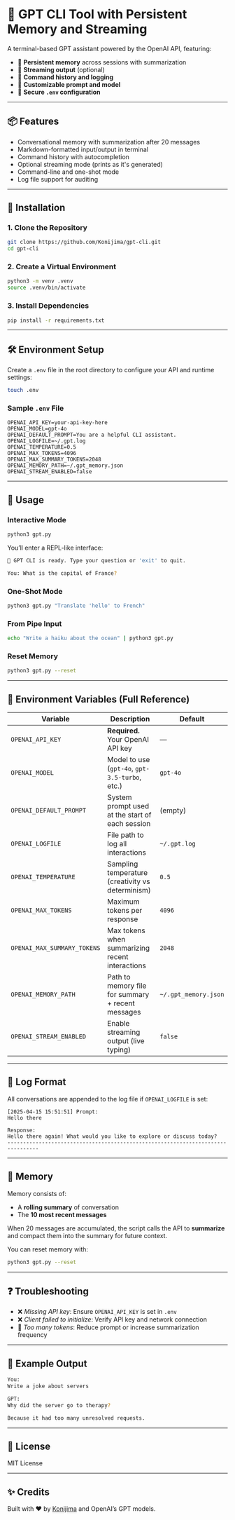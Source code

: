 # 🧠 GPT CLI Tool with Persistent Memory and Streaming

A terminal-based GPT assistant powered by the OpenAI API, featuring:

- 🔁 **Persistent memory** across sessions with summarization
- 🌊 **Streaming output** (optional)
- 🧾 **Command history and logging**
- 🧠 **Customizable prompt and model**
- 🔐 **Secure `.env` configuration**

---

## 📦 Features

- Conversational memory with summarization after 20 messages
- Markdown-formatted input/output in terminal
- Command history with autocompletion
- Optional streaming mode (prints as it's generated)
- Command-line and one-shot mode
- Log file support for auditing

---

## 🚀 Installation

### 1. Clone the Repository

```bash
git clone https://github.com/Konijima/gpt-cli.git
cd gpt-cli
```

### 2. Create a Virtual Environment

```bash
python3 -m venv .venv
source .venv/bin/activate
```

### 3. Install Dependencies

```bash
pip install -r requirements.txt
```

---

## 🛠️ Environment Setup

Create a `.env` file in the root directory to configure your API and runtime settings:

```bash
touch .env
```

### Sample `.env` File

```env
OPENAI_API_KEY=your-api-key-here
OPENAI_MODEL=gpt-4o
OPENAI_DEFAULT_PROMPT=You are a helpful CLI assistant.
OPENAI_LOGFILE=~/.gpt.log
OPENAI_TEMPERATURE=0.5
OPENAI_MAX_TOKENS=4096
OPENAI_MAX_SUMMARY_TOKENS=2048
OPENAI_MEMORY_PATH=~/.gpt_memory.json
OPENAI_STREAM_ENABLED=false
```

---

## 🔧 Usage

### Interactive Mode

```bash
python3 gpt.py
```

You’ll enter a REPL-like interface:

```bash
🧠 GPT CLI is ready. Type your question or 'exit' to quit.

You: What is the capital of France?
```

### One-Shot Mode

```bash
python3 gpt.py "Translate 'hello' to French"
```

### From Pipe Input

```bash
echo "Write a haiku about the ocean" | python3 gpt.py
```

### Reset Memory

```bash
python3 gpt.py --reset
```

---

## 🔐 Environment Variables (Full Reference)

| Variable                     | Description                                         | Default                |
|-----------------------------|-----------------------------------------------------|------------------------|
| `OPENAI_API_KEY`            | **Required.** Your OpenAI API key                  | —                      |
| `OPENAI_MODEL`              | Model to use (`gpt-4o`, `gpt-3.5-turbo`, etc.)     | `gpt-4o`               |
| `OPENAI_DEFAULT_PROMPT`     | System prompt used at the start of each session    | (empty)                |
| `OPENAI_LOGFILE`            | File path to log all interactions                  | `~/.gpt.log`           |
| `OPENAI_TEMPERATURE`        | Sampling temperature (creativity vs determinism)   | `0.5`                  |
| `OPENAI_MAX_TOKENS`         | Maximum tokens per response                        | `4096`                 |
| `OPENAI_MAX_SUMMARY_TOKENS` | Max tokens when summarizing recent interactions    | `2048`                 |
| `OPENAI_MEMORY_PATH`        | Path to memory file for summary + recent messages  | `~/.gpt_memory.json`   |
| `OPENAI_STREAM_ENABLED`     | Enable streaming output (live typing)              | `false`                |

---

## 📝 Log Format

All conversations are appended to the log file if `OPENAI_LOGFILE` is set:

```
[2025-04-15 15:51:51] Prompt:
Hello there

Response:
Hello there again! What would you like to explore or discuss today?
--------------------------------------------------------------------------------
```

---

## 🧹 Memory

Memory consists of:

- A **rolling summary** of conversation
- The **10 most recent messages**

When 20 messages are accumulated, the script calls the API to **summarize** and compact them into the summary for future context.

You can reset memory with:

```bash
python3 gpt.py --reset
```

---

## ❓ Troubleshooting

- ❌ *Missing API key*: Ensure `OPENAI_API_KEY` is set in `.env`
- ❌ *Client failed to initialize*: Verify API key and network connection
- 💭 *Too many tokens*: Reduce prompt or increase summarization frequency

---

## 🧪 Example Output

```bash
You:
Write a joke about servers

GPT:
Why did the server go to therapy?

Because it had too many unresolved requests.
```

---

## 📄 License

MIT License

---

## ✨ Credits

Built with ❤️ by [Konijima](https://github.com/Konijima) and OpenAI’s GPT models.
